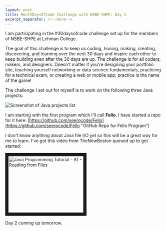 ```yaml
---
layout: post
title: MonthDaysOfCode Challenge with NSBE-SHPE: Day 1
excerpt_separator: <!--more-->
---
```


I am participating in the #30daysofcode challenge set up for the members of NSBE-SHPE at Lehman College. 

The goal of this challenge is to keep us coding, honing, making, creating, discovering, and learning over the next 30 days and inspire each other to keep building even after the 30 days are up. The challenge is for all coders, makers, and designers. Doesn't matter if you're designing your portfolio site, teaching yourself networking or data science fundamentals, practicing for a technical exam, or creating a web or mobile app; practice is the name of the game!

The challenge I set out for myself is to work on the following three Java projects:
<!--more-->

![Screenshot of Java projects list](https://github.com/seerocode/seerocode.github.io/blob/master/images/Java-Prep-Projects.jpg?raw=true)

I am starting with the first program which I'll call **Fello**. I have started a repo for it here: [https://github.com/seerocode/Fello](https://github.com/seerocode/Fello "GitHub Repo for Fello Program")

I don't know anything about Java file I/O yet so this will be a great way for me to learn. I've got this video from TheNewBoston queued up to get started:

<a href="http://www.youtube.com/watch?feature=player_embedded&v=3RNYUKxAgmw" target="_blank"><img src="http://img.youtube.com/vi/3RNYUKxAgmw/0.jpg" 
alt="Java Programming Tutorial - 81 - Reading from Files" width="240" height="180" border="10" /></a>

Day 2 coming up tomorrow. 
